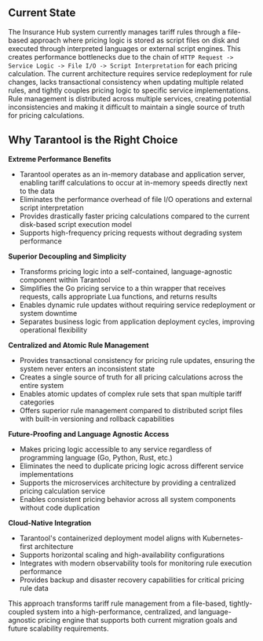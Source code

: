 ## Current State

The Insurance Hub system currently manages tariff rules through a file-based approach where pricing
logic is stored as script files on disk and executed through interpreted languages or external
script engines. This creates performance bottlenecks due to the chain of
`HTTP Request -> Service Logic -> File I/O -> Script Interpretation` for each pricing calculation.
The current architecture requires service redeployment for rule changes, lacks transactional
consistency when updating multiple related rules, and tightly couples pricing logic to specific
service implementations. Rule management is distributed across multiple services, creating potential
inconsistencies and making it difficult to maintain a single source of truth for pricing
calculations.

## Why Tarantool is the Right Choice

**Extreme Performance Benefits**

- Tarantool operates as an in-memory database and application server, enabling tariff calculations
  to occur at in-memory speeds directly next to the data
- Eliminates the performance overhead of file I/O operations and external script interpretation
- Provides drastically faster pricing calculations compared to the current disk-based script
  execution model
- Supports high-frequency pricing requests without degrading system performance

**Superior Decoupling and Simplicity**

- Transforms pricing logic into a self-contained, language-agnostic component within Tarantool
- Simplifies the Go pricing service to a thin wrapper that receives requests, calls appropriate Lua
  functions, and returns results
- Enables dynamic rule updates without requiring service redeployment or system downtime
- Separates business logic from application deployment cycles, improving operational flexibility

**Centralized and Atomic Rule Management**

- Provides transactional consistency for pricing rule updates, ensuring the system never enters an
  inconsistent state
- Creates a single source of truth for all pricing calculations across the entire system
- Enables atomic updates of complex rule sets that span multiple tariff categories
- Offers superior rule management compared to distributed script files with built-in versioning and
  rollback capabilities

**Future-Proofing and Language Agnostic Access**

- Makes pricing logic accessible to any service regardless of programming language (Go, Python,
  Rust, etc.)
- Eliminates the need to duplicate pricing logic across different service implementations
- Supports the microservices architecture by providing a centralized pricing calculation service
- Enables consistent pricing behavior across all system components without code duplication

**Cloud-Native Integration**

- Tarantool's containerized deployment model aligns with Kubernetes-first architecture
- Supports horizontal scaling and high-availability configurations
- Integrates with modern observability tools for monitoring rule execution performance
- Provides backup and disaster recovery capabilities for critical pricing rule data

This approach transforms tariff rule management from a file-based, tightly-coupled system into a
high-performance, centralized, and language-agnostic pricing engine that supports both current
migration goals and future scalability requirements.